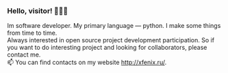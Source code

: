 ### Hello, visitor! 🤡😼🌚

Im software developer. My primary language — python. I make some things from time to time.  
Always interested in open source project development participation. So if you want to do interesting project and looking for collaborators, please contact me.<br>
📫 You can find contacts on my website http://xfenix.ru/.
